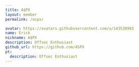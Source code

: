 ```yaml
---
title: A$PX
layout: member
permalink: /aspx/

avatar: https://avatars.githubusercontent.com/u/143538983
name: Erick
nickname: A$PX
description: Offsec Enthusiast
github_url: https://github.com/4SPX
pt:
  description: Offsec Enthusiast
---
```

